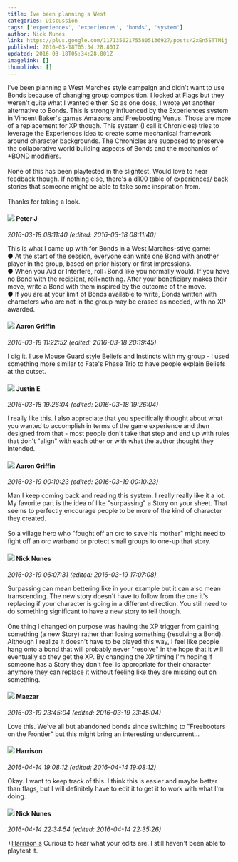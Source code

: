 ```yaml
---
title: Ive been planning a West
categories: Discussion
tags: ['experiences', 'experiences', 'bonds', 'system']
author: Nick Nunes
link: https://plus.google.com/117135021755805136927/posts/2xEn5STTMij
published: 2016-03-18T05:34:28.801Z
updated: 2016-03-18T05:34:28.801Z
imagelink: []
thumblinks: []
---
```


I&#39;ve been planning a West Marches style campaign and didn&#39;t want to use Bonds because of changing group composition. I looked at Flags but they weren&#39;t quite what I wanted either. So as one does, I wrote yet another alternative to Bonds. This is strongly influenced by the Experiences system in Vincent Baker&#39;s games Amazons and Freebooting Venus. Those are more of a replacement for XP though. This system (I call it Chronicles) tries to leverage the Experiences idea to create some mechanical framework around character backgrounds. The Chronicles are supposed to preserve the collaborative world building aspects of Bonds and the mechanics of +BOND modifiers.<br /><br />None of this has been playtested in the slightest. Would love to hear feedback though. If nothing else, there&#39;s a d100 table of experiences/ back stories that someone might be able to take some inspiration from.<br /><br />Thanks for taking a look.
<div id='comment z12eg5eygsjfcnpkf23szdhrfpnszjlzl04'>
  <h4><img src='{{site.baseurl}}//images/avatars/113692337653837882568_photo.jpg'> Peter J</h4>
      <p><cite>2016-03-18 08:11:40 (edited: 2016-03-18 08:11:40)</cite></p>
        <p>This is what I came up with for Bonds in a West Marches-stlye game:<br />●	At the start of the session, everyone can write one Bond with another player in the group, based on prior history or first impressions.<br />●	When you Aid or Interfere, roll+Bond like you normally would. If you have no Bond with the recipient, roll+nothing. After your beneficiary makes their move, write a Bond with them inspired by the outcome of the move.<br />●	If you are at your limit of Bonds available to write, Bonds written with characters who are not in the group may be erased as needed, with no XP awarded.</p>
</div>
        

<div id='comment z12eg5eygsjfcnpkf23szdhrfpnszjlzl04'>
  <h4><img src='{{site.baseurl}}//images/avatars/103667855585775066713_photo.jpg'> Aaron Griffin</h4>
      <p><cite>2016-03-18 11:22:52 (edited: 2016-03-18 20:19:45)</cite></p>
        <p>I dig it. I use Mouse Guard style Beliefs and Instincts with my group - I used something more similar to Fate&#39;s Phase Trio to have people explain Beliefs at the outset.</p>
</div>
        

<div id='comment z12eg5eygsjfcnpkf23szdhrfpnszjlzl04'>
  <h4><img src='{{site.baseurl}}//images/avatars/109807688692155325590_photo.jpg'> Justin E</h4>
      <p><cite>2016-03-18 19:26:04 (edited: 2016-03-18 19:26:04)</cite></p>
        <p>I really like this. I also appreciate that you specifically thought about what you wanted to accomplish in terms of the game experience and then designed from that - most people don&#39;t take that step and end up with rules that don&#39;t &quot;align&quot; with each other or with what the author thought they intended.</p>
</div>
        

<div id='comment z12eg5eygsjfcnpkf23szdhrfpnszjlzl04'>
  <h4><img src='{{site.baseurl}}//images/avatars/103667855585775066713_photo.jpg'> Aaron Griffin</h4>
      <p><cite>2016-03-19 00:10:23 (edited: 2016-03-19 00:10:23)</cite></p>
        <p>Man I keep coming back and reading this system. I really really like it a lot. My favorite part is the idea of like &quot;surpassing&quot; a Story on your sheet. That seems to perfectly encourage people to be more of the kind of character they created.<br /><br />So a village hero who &quot;fought off an orc to save his mother&quot; might need to fight off an orc warband or protect small groups to one-up that story.</p>
</div>
        

<div id='comment z12eg5eygsjfcnpkf23szdhrfpnszjlzl04'>
  <h4><img src='{{site.baseurl}}//images/avatars/117135021755805136927_photo.jpg'> Nick Nunes</h4>
      <p><cite>2016-03-19 06:07:31 (edited: 2016-03-19 17:07:08)</cite></p>
        <p>Surpassing can mean bettering like in your example but it can also mean transcending. The new story doesn&#39;t have to follow from the one it&#39;s replacing if your character is going in a different direction. You still need to do something significant to have a new story to tell though.<br /><br />One thing I changed on purpose was having the XP trigger from gaining something (a new Story) rather than losing something (resolving a Bond). Although I realize it doesn&#39;t have to be played this way, I feel like people hang onto a bond that will probably never &quot;resolve&quot; in the hope that it will eventually so they get the XP. By changing the XP timing I&#39;m hoping if someone has a Story they don&#39;t feel is appropriate for their character anymore they can replace it without feeling like they are missing out on something.</p>
</div>
        

<div id='comment z12eg5eygsjfcnpkf23szdhrfpnszjlzl04'>
  <h4><img src='{{site.baseurl}}//images/avatars/105723800984386875063_photo.jpg'> Maezar</h4>
      <p><cite>2016-03-19 23:45:04 (edited: 2016-03-19 23:45:04)</cite></p>
        <p>Love this. We&#39;ve all but abandoned bonds since switching to &quot;Freebooters on the Frontier&quot; but this might bring an interesting undercurrent...<br /></p>
</div>
        

<div id='comment z12eg5eygsjfcnpkf23szdhrfpnszjlzl04'>
  <h4><img src='{{site.baseurl}}//images/avatars/114186342843586498680_photo.jpg'> Harrison</h4>
      <p><cite>2016-04-14 19:08:12 (edited: 2016-04-14 19:08:12)</cite></p>
        <p>Okay. I want to keep track of this. I think this is easier and maybe better than flags, but I will definitely have to edit it to get it to work with what I&#39;m doing.<br /></p>
</div>
        

<div id='comment z12eg5eygsjfcnpkf23szdhrfpnszjlzl04'>
  <h4><img src='{{site.baseurl}}//images/avatars/117135021755805136927_photo.jpg'> Nick Nunes</h4>
      <p><cite>2016-04-14 22:34:54 (edited: 2016-04-14 22:35:26)</cite></p>
        <p><span class="proflinkWrapper"><span class="proflinkPrefix">+</span><a class="proflink" href="https://plus.google.com/114186342843586498680" oid="114186342843586498680">Harrison s</a></span> Curious to hear what your edits are. I still haven&#39;t been able to playtest it.</p>
</div>
        